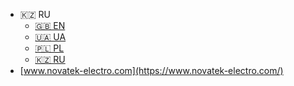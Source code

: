 <!-- _navbar.md -->

-   🇰🇿 RU
    -   [🇬🇧 EN](/en/)
    -   [🇺🇦 UA](/ua/)
    -   [🇵🇱 PL](/pl/)
    -   [🇰🇿 RU](/ru/)
-   [www.novatek-electro.com](https://www.novatek-electro.com/)
